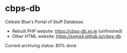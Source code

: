 # cbps-db

Celeste Blue's Portal of Stuff Database. 

- Rebuilt PHP website: https://cbps-db.xo.je (unfinished)
- Other HTML website: https://ssmg4.github.io/cbps-db

Current archiving status: 80% done
